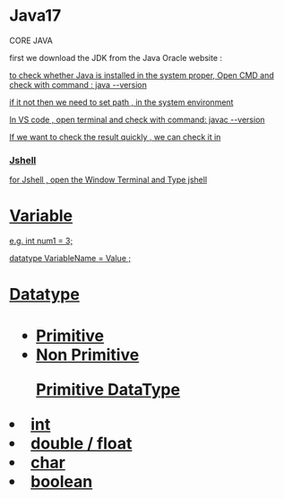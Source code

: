 # Java17

CORE JAVA

<p>first we download the JDK from the Java Oracle website :<a href="https://www.oracle.com/in/java/technologies/downloads/#java21"> </p>
<p> to check whether Java is installed in the system proper, Open CMD and check with command : java --version </p>
<p>if it not then we need to set path , in the system environment </p>

<p>In VS code , open terminal and check with command: javac --version <p>

<p>If we want to check the result quickly , we can check it in <h3>Jshell</h3></p>
<p>for Jshell , open the Window Terminal and Type jshell</p>

<h1> Variable </h1>
<p>e.g. int num1 = 3;</p>
<p> datatype VariableName =  Value ; </p>

<h1>Datatype<h1>
<ul>
    <li>Primitive</li>
    <li>Non Primitive</li>
</ul>

<ol>Primitive DataType</ol>
<li>int</li>
<li>double / float </li>
<li>char</li>
<li>boolean</li>
